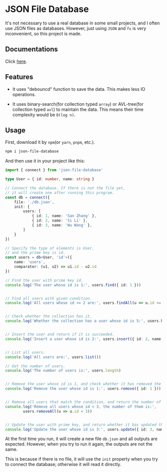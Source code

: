 # JSON File Database

It's not necessary to use a real database in some small projects, and I often use JSON files as databases. However, just using `JSON` and `fs` is very inconvenient, so this project is made.

## Documentations

Click [here](https://kifuan.github.io/json-file-database/).

## Features

+ It uses "debouncd" function to save the data. This makes less IO operations.

+ It uses binary-search(for collection typed `array`) or AVL-tree(for collection typed `avl`) to maintain the data. This means their time complexity would be `O(log n)`.

## Usage

First, download it by `npm`(or `yarn`, `pnpm`, etc.).

```bash
npm i json-file-database
```

And then use it in your project like this:

```typescript
import { connect } from 'json-file-database'

type User = { id: number, name: string }

// Connect the database. If there is not the file yet,
// it will create one after running this program.
const db = connect({
    file: './db.json',
    init: {
        users: [
            { id: 1, name: 'San Zhang' },
            { id: 2, name: 'Si Li' },
            { id: 3, name: 'Wu Wang' },
        ]
    }
})

// Specify the type of elements is User,
// and the prime key is id.
const users = db<User, 'id'>({
    name: 'users',
    comparator: (u1, u2) => u1.id - u2.id
})

// Find the user with prime key id.
console.log('The user whose id is 1:', users.find({ id: 1 }))


// Find all users with given condition.
console.log('All users whose id <= 2 are:', users.findAll(u => u.id <= 2))


// Check whether the collection has it.
console.log('Whether the collection has a user whose id is 5:', users.has({ id: 5 }))


// Insert the user and return if it is succeeded.
console.log('Insert a user whose id is 2:', users.insert({ id: 2, name: 'Liu Zhao' }))


// List all users.
console.log('All users are:', users.list())

// Get the number of users.
console.log('The number of users is:', users.length)


// Remove the user whose id is 1, and check whether it has removed the user.
console.log('Remove the user whose id is 1:', users.remove({ id: 1 }))


// Remove all users that match the condition, and return the number of them.
console.log('Remove all users whose id < 3, the number of them is:',
        users.removeAll(u => u.id < 3)) 


// Update the user with prime key, and return whether it has updated the user.
console.log('Update the user whose id is 3:', users.update({ id: 3, name: 'Liu Zhao' }))
```

At the first time you run, it will create a new file `db.json` and all outputs are expected. However, when you try to run it again, the outputs are not the same.

This is because if there is no file, it will use the `init` property when you try to connect the database; otherwise it will read it directly.
